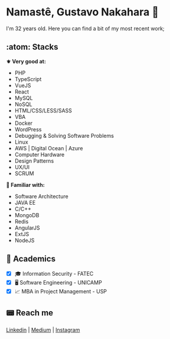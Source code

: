 # Namastê, Gustavo Nakahara :full_moon_with_face:

I'm 32 years old.
Here you can find a bit of my most recent work; 

## :atom: Stacks
**:fleur_de_lis: Very good at:**
- PHP
- TypeScript
- VueJS
- React
- MySQL
- NoSQL
- HTML/CSS/LESS/SASS
- VBA
- Docker
- WordPress
- Debugging & Solving Software Problems
- Linux
- AWS | Digital Ocean | Azure
- Computer Hardware
- Design Patterns
- UX/UI
- SCRUM

**:small_blue_diamond: Familiar with:**
- Software Architecture
- JAVA EE
- C/C++
- MongoDB
- Redis
- AngularJS
- ExtJS
- NodeJS

## 📖 Academics
- [x] :mortar_board: Information Security - FATEC
- [x] :desktop_computer: Software Engineering - UNICAMP
- [X] :chart_with_upwards_trend: MBA in Project Management - USP

## :pager: Reach me
[Linkedin](https://www.linkedin.com/in/gustavonakahara/)  |
[Medium](https://medium.com/@nakaharag)  |
[Instagram](https://www.instagram.com/nakaharag/)
